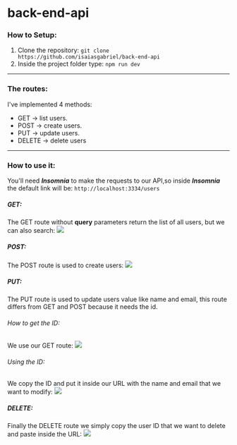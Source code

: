 # back-end-api

### How to Setup:
1. Clone the repository:
`git clone https://github.com/isaiasgabriel/back-end-api`
2. Inside the project folder type:
`npm run dev`
___
### The routes:
I've implemented 4 methods:
- GET -> list users.
- POST -> create users.
- PUT -> update users.
- DELETE -> delete users
___
### How to use it:
You'll need **_Insomnia_** to make the requests to our API,so inside **_Insomnia_** the default link will be:
`http://localhost:3334/users`  

##### GET:
The GET route without **query** parameters return the list of all users, but we can also search:
![](https://i.imgur.com/nVAr68l.png)

##### POST:
The POST route is used to create users:
![](https://i.imgur.com/yKLfgBl.png)

##### PUT:
The PUT route is used to update users value like name and email, this route differs from GET and POST because it needs the id.
###### How to get the ID:
We use our GET route:
![](https://i.imgur.com/g3MrurB.png)
###### Using the ID:
We copy the ID and put it inside our URL with the name and email that we want to modify:
![](https://i.imgur.com/pv00qOQ.png)

##### DELETE:
Finally the DELETE route we simply copy the user ID that we want to delete and paste inside the URL:
![](https://i.imgur.com/gssqLCl.png)
